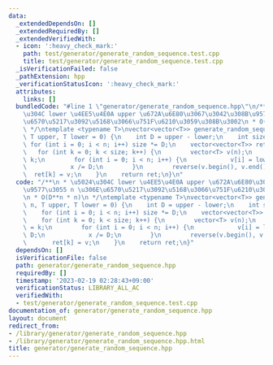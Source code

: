 ```yaml
---
data:
  _extendedDependsOn: []
  _extendedRequiredBy: []
  _extendedVerifiedWith:
  - icon: ':heavy_check_mark:'
    path: test/generator/generate_random_sequence.test.cpp
    title: test/generator/generate_random_sequence.test.cpp
  _isVerificationFailed: false
  _pathExtension: hpp
  _verificationStatusIcon: ':heavy_check_mark:'
  attributes:
    links: []
  bundledCode: "#line 1 \"generator/generate_random_sequence.hpp\"\n/**\n * \u5024\
    \u304C lower \u4EE5\u4E0A upper \u672A\u6E80\u3067\u3042\u308B\u9577\u3055 n \u306E\
    \u6570\u5217\u3092\u5168\u3066\u751F\u6210\u3059\u308B\u3002\n * O(D**n * n)\n\
    \ */\ntemplate <typename T>\nvector<vector<T>> generate_random_sequence(int n,\
    \ T upper, T lower = 0) {\n    int D = upper - lower;\n    int size = 1;\n   \
    \ for (int i = 0; i < n; i++) size *= D;\n    vector<vector<T>> ret(size);\n \
    \   for (int k = 0; k < size; k++) {\n        vector<T> v(n);\n        int x =\
    \ k;\n        for (int i = 0; i < n; i++) {\n            v[i] = lower + x % D;\n\
    \            x /= D;\n        }\n        reverse(v.begin(), v.end());\n      \
    \  ret[k] = v;\n    }\n    return ret;\n}\n"
  code: "/**\n * \u5024\u304C lower \u4EE5\u4E0A upper \u672A\u6E80\u3067\u3042\u308B\
    \u9577\u3055 n \u306E\u6570\u5217\u3092\u5168\u3066\u751F\u6210\u3059\u308B\u3002\
    \n * O(D**n * n)\n */\ntemplate <typename T>\nvector<vector<T>> generate_random_sequence(int\
    \ n, T upper, T lower = 0) {\n    int D = upper - lower;\n    int size = 1;\n\
    \    for (int i = 0; i < n; i++) size *= D;\n    vector<vector<T>> ret(size);\n\
    \    for (int k = 0; k < size; k++) {\n        vector<T> v(n);\n        int x\
    \ = k;\n        for (int i = 0; i < n; i++) {\n            v[i] = lower + x %\
    \ D;\n            x /= D;\n        }\n        reverse(v.begin(), v.end());\n \
    \       ret[k] = v;\n    }\n    return ret;\n}"
  dependsOn: []
  isVerificationFile: false
  path: generator/generate_random_sequence.hpp
  requiredBy: []
  timestamp: '2023-02-19 02:28:43+09:00'
  verificationStatus: LIBRARY_ALL_AC
  verifiedWith:
  - test/generator/generate_random_sequence.test.cpp
documentation_of: generator/generate_random_sequence.hpp
layout: document
redirect_from:
- /library/generator/generate_random_sequence.hpp
- /library/generator/generate_random_sequence.hpp.html
title: generator/generate_random_sequence.hpp
---
```


